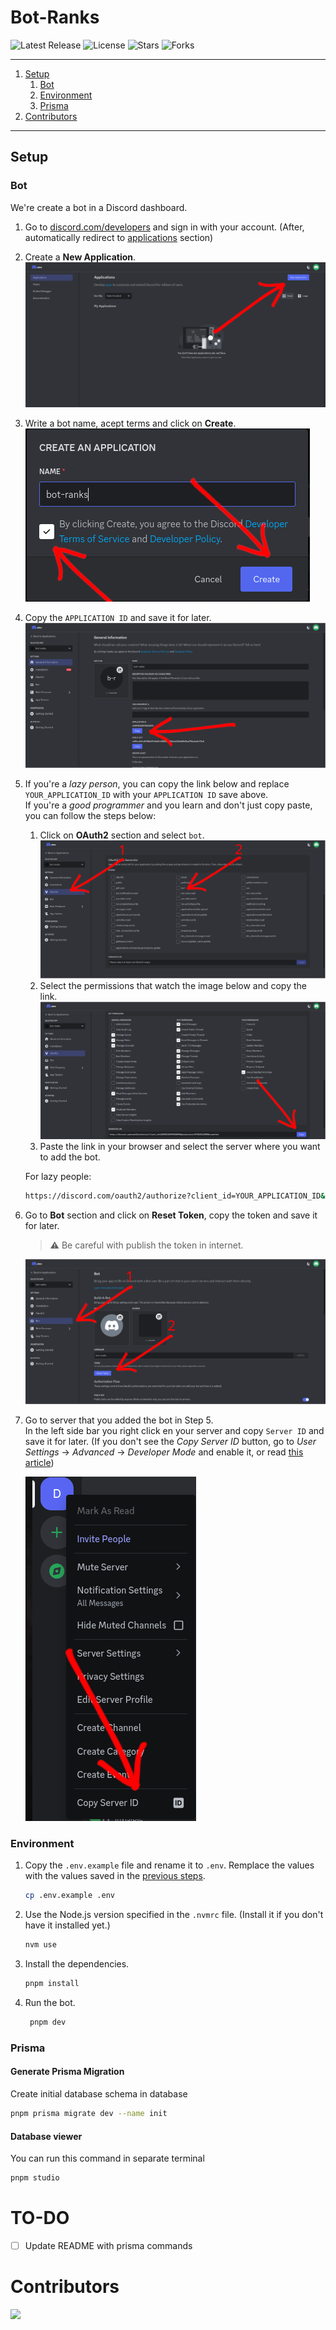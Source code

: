 # Bot-Ranks

![Latest Release](https://badgen.net/github/release/lacrypta/bot-ranks/stable/?color=blue&icon=bitcoin-lightning)
![License](https://badgen.net/github/license/lacrypta/bot-ranks/?color=cyan)
![Stars](https://badgen.net/github/stars/lacrypta/bot-ranks/?color=yellow)
![Forks](https://badgen.net/github/forks/lacrypta/bot-ranks/?color=grey)

---

1. [Setup](#setup)
   1. [Bot](#bot)
   2. [Environment](#environment)
   3. [Prisma](#prisma)
2. [Contributors](#contributors)

---

## Setup

### Bot

We're create a bot in a Discord dashboard.

1. Go to [discord.com/developers](https://discord.com/developers) and sign in with your account. (After, automatically redirect to [applications](https://discord.com/developers/applications) section)

2. Create a **New Application**.
   ![setup_bot_step_2](./images/setup_bot_step_2.png)

3. Write a bot name, acept terms and click on **Create**.
   ![setup_bot_step_3](./images/setup_bot_step_3.png)

4. Copy the `APPLICATION ID` and save it for later.
   ![setup_bot_step_4](./images/setup_bot_step_4.png)

5. If you're a _lazy person_, you can copy the link below and replace `YOUR_APPLICATION_ID` with your `APPLICATION ID` save above.<br>
   If you're a _good programmer_ and you learn and don't just copy paste, you can follow the steps below:

   1. Click on **OAuth2** section and select `bot`.
      ![setup_bot_step_5](./images/setup_bot_step_5.png)
   2. Select the permissions that watch the image below and copy the link.
      ![setup_bot_step_5bis](./images/setup_bot_step_5bis.png)
   3. Paste the link in your browser and select the server where you want to add the bot.

   For lazy people:

   ```bash
   https://discord.com/oauth2/authorize?client_id=YOUR_APPLICATION_ID&permissions=1978101132400&scope=bot
   ```

6. Go to **Bot** section and click on **Reset Token**, copy the token and save it for later.

   > ⚠️ Be careful with publish the token in internet.

   ![setup_bot_step_6](./images/setup_bot_step_6.png)

7. Go to server that you added the bot in Step 5.<br>
   In the left side bar you right click en your server and copy `Server ID` and save it for later. (If you don't see the _Copy Server ID_ button, go to _User Settings_ -> _Advanced_ -> _Developer Mode_ and enable it, or read [this article](https://support.discord.com/hc/en-us/articles/206346498-Where-can-I-find-my-User-Server-Message-ID-))

   ![setup_bot_step_7](./images/setup_bot_step_7.png)

### Environment

1. Copy the `.env.example` file and rename it to `.env`. Remplace the values with the values saved in the [previous steps](#bot).

   ```bash
   cp .env.example .env
   ```

2. Use the Node.js version specified in the `.nvmrc` file. (Install it if you don't have it installed yet.)

   ```bash
   nvm use
   ```

3. Install the dependencies.

   ```bash
   pnpm install
   ```

4. Run the bot.

   ```bash
    pnpm dev
   ```

### Prisma

#### Generate Prisma Migration

Create initial database schema in database

```bash
pnpm prisma migrate dev --name init
```

#### Database viewer

You can run this command in separate terminal

```bash
pnpm studio
```

# TO-DO

- [ ] Update README with prisma commands

# Contributors

<a href="https://github.com/lacrypta/bot-ranks/graphs/contributors">
  <img src="https://contrib.rocks/image?repo=lacrypta/bot-ranks" />
</a>

